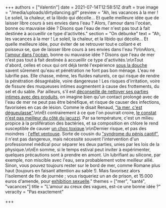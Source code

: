 +++
authors = ["Valentin"]
date = 2021-07-14T12:58:51Z
draft = true
image = "/media/uploads/dirtydancing.gif"
preview = "Ah, les vacances à la mer ! Le soleil, la chaleur, et la libido qui décolle... Et quelle meilleure idée que de laisser libre cours à ses envies dans l'eau ? Alors, l'amour dans l'océan, bonne ou mauvaise idée ? Disons que l'eau de mer n'est pas tout à fait destinée à accueillir ce type d'activités."
section = "On débunke"
text = "Ah, les vacances à la mer ! Le soleil, la chaleur, et la libido qui décolle... Et quelle meilleure idée, pour éviter de se retrouver tout·e collant·e et poisseux·se, que de laisser libre cours à ses envies dans l'eau ?\n\nAlors, [l'amour dans l'océan](https://lepointq.com/articles/21-02/rencontre-avec-cathline-smoos-the-vrsexologist/), bonne ou mauvaise idée ? Disons que l'eau de mer n'est pas tout à fait destinée à accueillir ce type d'activités.\n\nTout d'abord, celles et ceux qui ont déjà tenté l'expérience [sous la douche]() savent sûrement qu'eau et pénétration ne font pas bon ménage. L'eau ne lubrifie pas. Elle chasse, même, les fluides naturels, ce qui risque de rendre la pénétration désagréable, voire dangereuse ! Les risques d'irritation, voire de fissure des muqueuses intimes augmentent à cause des frottements, du sel et du sable. Par ailleurs, s'il est [déconseillé de nettoyer ses parties intimes avec des produits](https://www.ameli.fr/assure/sante/bons-gestes/quotidien/faire-toilette-intime), on imagine bien qu'un contact prolongé avec de l'eau de mer ne peut pas être bénéfique, et risque de causer des infections, favorisées en cas de lésion. Comme le disait Renaud, [\"la mer, c'est dégueulasse\"](https://www.youtube.com/watch?v=YbrjsjEaOVg).\n\nEt contrairement à ce que l'on pourrait croire, [le constat n'est pas meilleur du côté du jacuzzi](https://madame.lefigaro.fr/bien-etre/faire-lamour-dans-leau-la-mer-ou-une-piscine-les-risques-que-vous-encourez-conseils-et-avis-de-medecins-120718-149744). Par sa température, c'est un milieu propice à la prolifération des bactéries, et sa composition en chlore le rend susceptible de causer [un choc toxique](https://www.inserm.fr/information-en-sante/c-est-quoi/faudrait-pas-en-tamponner-c-est-quoi-choc-toxique).\n\nDernier risque, et pas des moindres : [l'effet ventouse](https://www.20minutes.fr/insolite/1463243-20141017-cause-effet-ventouse-couple-reste-coince-faisant-amour-eau). Sorte de cousin du [\"syndrome du pénis captif\"](https://www.20minutes.fr/sante/340875-20090804-accidents-sexuels-syndrome-penis-captif), il n'est pas dangereux, mais nécessite souvent l'intervention d'un professionnel médical pour séparer les deux parties, unies par les lois de la physique.\n\nEn somme, si le temps estival peut inviter à expérimenter, quelques précautions sont à prendre en amont. Un lubrifiant au silicone, par exemple, non miscible avec l'eau, sera probablement votre meilleur allié. Sinon, vous pouvez toujours rester sur le bord de mer, comme Romane plus haut (toujours en faisant attention au sable !). Mais favorisez alors l'isolement de fin de journée ; vous risqueriez un an de prison, et 15.000 euros d'amende, pour [exhibition sexuelle](https://www.legifrance.gouv.fr/codes/id/LEGISCTA000021796946/)."
themes = ["mer", "santé", "vacances"]
title = "L'amour au creux des vagues, est-ce une bonne idée ?"
veracity = "Pas exactement"

+++
